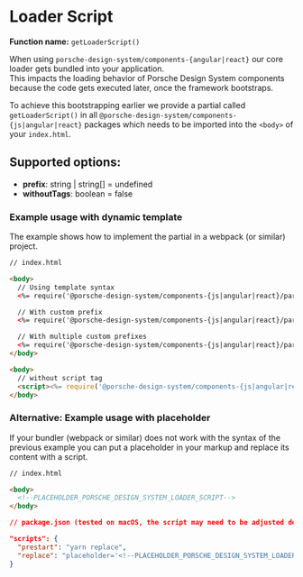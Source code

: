 # Loader Script
**Function name:** `getLoaderScript()`

When using `porsche-design-system/components-{angular|react}` our core loader gets bundled into your application.  
This impacts the loading behavior of Porsche Design System components because the code gets executed later, once the framework bootstraps.

To achieve this bootstrapping earlier we provide a partial called `getLoaderScript()` in all `@porsche-design-system/components-{js|angular|react}` packages which needs to be imported into the `<body>` of your `index.html`.

## Supported options:
- **prefix**: string | string[] = undefined
- **withoutTags**: boolean = false

### Example usage with dynamic template

The example shows how to implement the partial in a webpack (or similar) project.

```html
// index.html

<body>
  // Using template syntax
  <%= require('@porsche-design-system/components-{js|angular|react}/partials').getLoaderScript() %>

  // With custom prefix
  <%= require('@porsche-design-system/components-{js|angular|react}/partials').getLoaderScript({ prefix: 'my-prefix' }) %>

  // With multiple custom prefixes
  <%= require('@porsche-design-system/components-{js|angular|react}/partials').getLoaderScript({ prefix: ['my-prefix', 'another-prefix'] }) %>
</body>

<body>
  // without script tag  
  <script><%= require('@porsche-design-system/components-{js|angular|react}/partials').getLoaderScript({ withoutTags: true }) %></script>
</body>
```

### Alternative: Example usage with placeholder

If your bundler (webpack or similar) does not work with the syntax of the previous example you can put a placeholder in your markup and replace its content with a script.

```html
// index.html

<body>
  <!--PLACEHOLDER_PORSCHE_DESIGN_SYSTEM_LOADER_SCRIPT-->
</body>
``` 

```json
// package.json (tested on macOS, the script may need to be adjusted depending on the operating system used), make sure to adjust the path to the index.html file and use the correct partials package import from your framework {js|angular|react}

"scripts": {
  "prestart": "yarn replace",
  "replace": "placeholder='<!--PLACEHOLDER_PORSCHE_DESIGN_SYSTEM_LOADER_SCRIPT-->' && partial=$placeholder$(node -e 'console.log(require(\"@porsche-design-system/components-js/partials\").getLoaderScript())') && regex=$placeholder'.*' && sed -i '' -E -e \"s@$regex@$partial@\" index.html",
}
```
